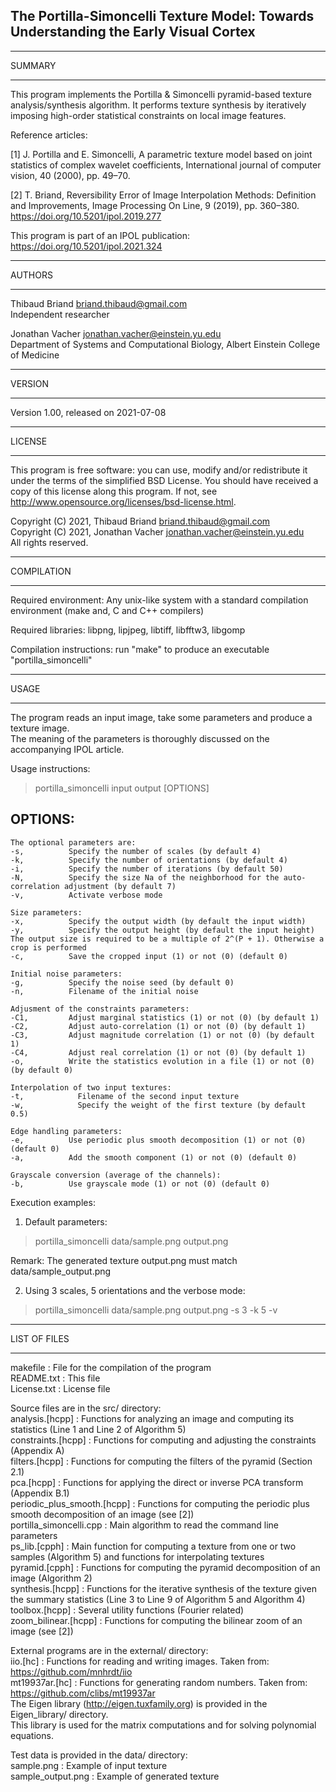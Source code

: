  The Portilla-Simoncelli Texture Model: Towards Understanding the Early Visual Cortex
-------------------------------------------------------------------------------------------

*******
SUMMARY
*******

This program implements the Portilla & Simoncelli pyramid-based texture analysis/synthesis algorithm.
It performs texture synthesis by iteratively imposing high-order statistical constraints on local image features.

Reference articles:

[1] J. Portilla and E. Simoncelli, A parametric texture model based on joint statistics of complex wavelet coefficients,
    International journal of computer vision, 40 (2000), pp. 49–70.

[2] T. Briand, Reversibility Error of Image Interpolation Methods: Definition and Improvements,
    Image Processing On Line, 9 (2019), pp. 360–380. https://doi.org/10.5201/ipol.2019.277

This program is part of an IPOL publication:
https://doi.org/10.5201/ipol.2021.324


*******
AUTHORS
*******

Thibaud Briand <briand.thibaud@gmail.com>  
Independent researcher

Jonathan Vacher <jonathan.vacher@einstein.yu.edu>  
Department of Systems and Computational Biology, Albert Einstein College of Medicine


*******
VERSION
*******

Version 1.00, released on 2021-07-08


*******
LICENSE
*******

This program is free software: you can use, modify and/or redistribute it under the terms of the simplified BSD License.
You should have received a copy of this license along this program. If not, see
<http://www.opensource.org/licenses/bsd-license.html>.

Copyright (C) 2021, Thibaud Briand <briand.thibaud@gmail.com>  
Copyright (C) 2021, Jonathan Vacher <jonathan.vacher@einstein.yu.edu>  
All rights reserved.


***********
COMPILATION
***********

Required environment: Any unix-like system with a standard compilation environment (make and, C and C++ compilers)

Required libraries: libpng, lipjpeg, libtiff, libfftw3, libgomp

Compilation instructions: run "make" to produce an executable "portilla_simoncelli"


*****
USAGE
*****

The program reads an input image, take some parameters and produce a texture image.  
The meaning of the parameters is thoroughly discussed on the accompanying IPOL article.

Usage instructions:

  >portilla_simoncelli input output [OPTIONS]

  OPTIONS:
  --------

    The optional parameters are:
    -s,          Specify the number of scales (by default 4)
    -k,          Specify the number of orientations (by default 4)
    -i,          Specify the number of iterations (by default 50)
    -N,          Specify the size Na of the neighborhood for the auto-correlation adjustment (by default 7)
    -v,          Activate verbose mode

    Size parameters:
    -x,          Specify the output width (by default the input width)
    -y,          Specify the output height (by default the input height)
    The output size is required to be a multiple of 2^(P + 1). Otherwise a crop is performed
    -c,          Save the cropped input (1) or not (0) (default 0)

    Initial noise parameters:
    -g,          Specify the noise seed (by default 0)
    -n,          Filename of the initial noise

    Adjusment of the constraints parameters:
    -C1,         Adjust marginal statistics (1) or not (0) (by default 1)
    -C2,         Adjust auto-correlation (1) or not (0) (by default 1)
    -C3,         Adjust magnitude correlation (1) or not (0) (by default 1)
    -C4,         Adjust real correlation (1) or not (0) (by default 1)
    -o,          Write the statistics evolution in a file (1) or not (0) (by default 0)

    Interpolation of two input textures:
    -t, 	       Filename of the second input texture
    -w, 	       Specify the weight of the first texture (by default 0.5)

    Edge handling parameters:
    -e,          Use periodic plus smooth decomposition (1) or not (0) (default 0)
    -a,          Add the smooth component (1) or not (0) (default 0)

    Grayscale conversion (average of the channels):
    -b,          Use grayscale mode (1) or not (0) (default 0)

Execution examples:

  1. Default parameters:

   >portilla_simoncelli data/sample.png output.png

  Remark: The generated texture output.png must match data/sample_output.png

  2. Using 3 scales, 5 orientations and the verbose mode:

   >portilla_simoncelli data/sample.png output.png -s 3 -k 5 -v


*************
LIST OF FILES
*************

makefile    : File for the compilation of the program  
README.txt  : This file  
License.txt : License file

Source files are in the src/ directory:  
analysis.[hcpp]             : Functions for analyzing an image and computing its statistics (Line 1 and Line 2 of Algorithm 5)  
constraints.[hcpp]          : Functions for computing and adjusting the constraints (Appendix A)  
filters.[hcpp]              : Functions for computing the filters of the pyramid (Section 2.1)  
pca.[hcpp]                  : Functions for applying the direct or inverse PCA transform (Appendix B.1)  
periodic_plus_smooth.[hcpp] : Functions for computing the periodic plus smooth decomposition of an image (see [2])  
portilla_simoncelli.cpp     : Main algorithm to read the command line parameters  
ps_lib.[cpph]               : Main function for computing a texture from one or two samples (Algorithm 5) and functions for interpolating textures  
pyramid.[cpph]              : Functions for computing the pyramid decomposition of an image (Algorithm 2)  
synthesis.[hcpp]            : Functions for the iterative synthesis of the texture given the summary statistics (Line 3 to Line 9 of Algorithm 5 and Algorithm 4)  
toolbox.[hcpp]              : Several utility functions (Fourier related)  
zoom_bilinear.[hcpp]        : Functions for computing the bilinear zoom of an image (see [2])  

External programs are in the external/ directory:  
iio.[hc]                    : Functions for reading and writing images. Taken from:  
                              https://github.com/mnhrdt/iio  
mt19937ar.[hc]              : Functions for generating random numbers. Taken from:  
                              https://github.com/clibs/mt19937ar  
The Eigen library (http://eigen.tuxfamily.org) is provided in the Eigen_library/ directory.  
This library is used for the matrix computations and for solving polynomial equations.

Test data is provided in the data/ directory:  
sample.png                  : Example of input texture  
sample_output.png           : Example of generated texture
